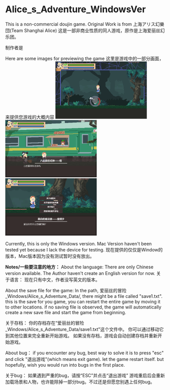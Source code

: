 # Alice_s_Adventure_WindowsVer
This is a non-commercial doujin game. Original Work is from 上海アリス幻樂団(Team Shanghai Alice)
这是一部非商业性质的同人游戏，原作是上海爱丽丝幻乐团。


制作者是

Here are some images for previewing the game
这里是游戏中的一部分画面，来提供您游戏的大概内容
<img src="https://github.com/Yupeng-2001/Alice_s_Adventure_WindowsVer/blob/main/preview_graphs/4.png" width="288" height="180" />
<img src="https://github.com/Yupeng-2001/Alice_s_Adventure_WindowsVer/blob/main/preview_graphs/1.png" width="288" height="180" />
<img src="https://github.com/Yupeng-2001/Alice_s_Adventure_WindowsVer/blob/main/preview_graphs/5.png" width="288" height="180" />

Currently, this is only the Windows version.
Mac Version haven't been tested yet because I lack the device for testing.
现在提供的仅仅是Window的版本，Mac版本因为没有测试暂时没有放出。

<b>Notes/一些要注意的地方：</b>
About the language:
There are only Chinese version available.
The Author haven't create an English version for now.
关于语言：
现在只有中文，作者没写英文的版本。

About the save file for the game:
In the path, 爱丽丝的冒险_Windows/Alice_s_Adventure_Data/, there might be a file called "save1.txt".
this is the save for you game, you can restart the entire game by moving it to other locations.
if no saving file is observed, the game will automatically create a new save file and start the game from beginning.

关于存档：
你的存档存在“爱丽丝的冒险_Windows/Alice_s_Adventure_Data/save1.txt"这个文件中。
你可以通过移动它到其他位置来完全重新开始游戏。
如果没有存档，游戏会自动创建存档并重新开始游戏。

About bug：
if you encounter any bug, best way to solve it is to press "esc" and click "退出游戏"(which means exit game).
let the game restart itself. but hopefully, wish you would run into bugs in the first place.

关于bug：
如果遇到严重的bug，请按“ESC”并点击“退出游戏”
游戏重启后会重新加载场景和人物，也许能除掉一部分bug。不过还是但愿您别遇上任何bug。
